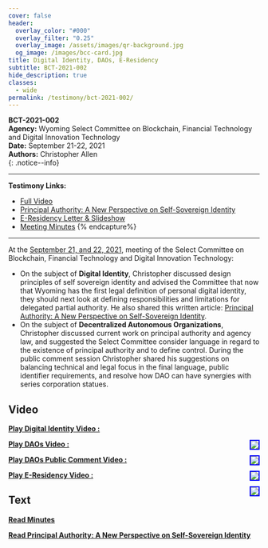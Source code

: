 ```yaml
---
cover: false
header:
  overlay_color: "#000"
  overlay_filter: "0.25"
  overlay_image: /assets/images/qr-background.jpg
  og_image: /images/bcc-card.jpg
title: Digital Identity, DAOs, E-Residency
subtitle: BCT-2021-002
hide_description: true
classes:
  - wide
permalink: /testimony/bct-2021-002/
---
```


**BCT-2021-002**<br>
**Agency:** Wyoming Select Committee on Blockchain, Financial Technology and Digital Innovation Technology<br>
**Date:** September 21-22, 2021<br>
**Authors:** Christopher Allen<br>
{: .notice--info}

---

**Testimony Links:**
  * [Full Video](https://www.youtube.com/watch?v=ONOK0-YL4GQ)
  * [Principal Authority: A New Perspective on Self-Sovereign Identity](https://wyoleg.gov/InterimCommittee/2021/S19-2021092117-02DigitalIDpresentation.pdf)
  * [E-Residency Letter & Slideshow](https://wyoleg.gov/InterimCommittee/2021/S19-2021092109-01E-Residency.pdf)
  * [Meeting Minutes](https://www.wyoleg.gov/Committees/2021/S19)
{% endcapture%}

---

At the [September 21, and 22, 2021](https://www.wyoleg.gov/Committees/2021/S19), meeting of the Select Committee on Blockchain, Financial Technology and Digital Innovation Technology:
* On the subject of **Digital Identity**, Christopher discussed design principles of self sovereign identity and advised the Committee that now that Wyoming has the first legal definition of  personal digital identity, they should next look at defining responsibilities and limitations for delegated partial authority. He also shared this written article: [Principal Authority: A New Perspective on Self-Sovereign Identity](https://wyoleg.gov/InterimCommittee/2021/S19-2021092117-02DigitalIDpresentation.pdf). 
* On the subject of **Decentralized Autonomous Organizations**, Christopher discussed current work on principal authority and agency law, and suggested the Select Committee consider language in regard to the existence of principal authority and to define control. During the public comment session Christopher shared his suggestions on balancing technical and legal focus in the final language, public identifier requirements, and resolve how DAO can have synergies with series corporation statues.

## Video

<a href="https://www.youtube.com/watch?v=ONOK0-YL4GQ&t=4860s"><b>Play Digital Identity Video :</b></a>

<a href="https://www.youtube.com/watch?v=ONOK0-YL4GQ&t=4860s"><img src="https://img.youtube.com/vi/ONOK0-YL4GQ/hqdefault.jpg" style="float: right; border: 2px solid blue"></a>

<a href="https://www.youtube.com/watch?v=ONOK0-YL4GQ&t=11900s"><b>Play DAOs Video :</b></a>

<a href="https://www.youtube.com/watch?v=ONOK0-YL4GQ&t=11900s"><img src="https://img.youtube.com/vi/ONOK0-YL4GQ/hqdefault.jpg" style="float: right; border: 2px solid blue"></a>

<a href="https://www.youtube.com/watch?v=ONOK0-YL4GQ&t=60s"><b>Play DAOs Public Comment Video :</b></a>

<a href="https://www.youtube.com/watch?v=ONOK0-YL4GQ&t=60s"><img src="https://img.youtube.com/vi/ONOK0-YL4GQ/hqdefault.jpg" style="float: right; border: 2px solid blue"></a>

<a href="https://www.youtube.com/watch?v=ONOK0-YL4GQ&t=11060s"><b>Play E-Residency Video :</b></a>

<a href="https://www.youtube.com/watch?v=ONOK0-YL4GQ&t=11060s"><img src="https://img.youtube.com/vi/ONOK0-YL4GQ/hqdefault.jpg" style="float: right; border: 2px solid blue"></a>

## Text

<a href="https://wyoleg.gov/InterimCommittee/2021/S19-20210921MeetingMinutes.pdf"><b>Read Minutes</b></a>

[**Read Principal Authority: A New Perspective on Self-Sovereign Identity**](https://wyoleg.gov/InterimCommittee/2021/S19-2021092117-02DigitalIDpresentation.pdf)
